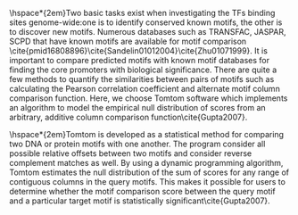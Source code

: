 \hspace*{2em}Two basic tasks exist when investigating the TFs binding sites genome-wide:one is to identify conserved known motifs, the other is to discover new motifs. Numerous databases such as TRANSFAC, JASPAR, SCPD that have known motifs are available for motif comparison \cite{pmid16808896}\cite{Sandelin01012004}\cite{Zhu01071999}. It is important to compare predicted motifs with known motif databases for finding the core promoters with biological significance. There are quite a few methods to quantify the similarities between pairs of motifs such as calculating the Pearson correlation coefficient and alternate motif column comparison function. Here, we choose Tomtom software which implements an algorithm to model the empirical null distribution of scores from an arbitrary, additive column comparison function\cite{Gupta2007}.

\hspace*{2em}Tomtom is developed as a statistical method for comparing two DNA or protein motifs with one another. The program consider all possible relative offsets between two motifs and consider reverse complement matches as well. By using a dynamic programming algorithm, Tomtom estimates the null distribution of the sum of scores for any range of contiguous columns in the query motifs. This makes it possible for users to determine whether the motif comparison score between the query motif and a particular target motif is statistically significant\cite{Gupta2007}. 

